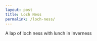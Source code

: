 ```yaml
---
layout: post
title: Loch Ness
permalink: /loch-ness/
---
```


A lap of loch ness with lunch in Inverness
